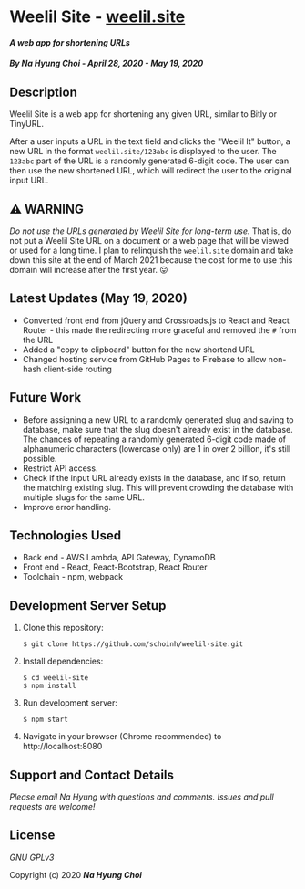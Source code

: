 # Weelil Site - [weelil.site](https://weelil.site)

#### _A web app for shortening URLs_
#### _By **Na Hyung Choi - April 28, 2020 - May 19, 2020**_


## Description
Weelil Site is a web app for shortening any given URL, similar to Bitly or TinyURL.

After a user inputs a URL in the text field and clicks the "Weelil It" button, a new URL in the format `weelil.site/123abc` is displayed to the user. The `123abc` part of the URL is a randomly generated 6-digit code. The user can then use the new shortened URL, which will redirect the user to the original input URL.

## **:warning: WARNING**
_Do not use the URLs generated by Weelil Site for long-term use._ That is, do not put a Weelil Site URL on a document or a web page that will be viewed or used for a long time. I plan to relinquish the `weelil.site` domain and take down this site at the end of March 2021 because the cost for me to use this domain will increase after the first year. :stuck_out_tongue:

## Latest Updates (May 19, 2020)
* Converted front end from jQuery and Crossroads.js to React and React Router - this made the redirecting more graceful and removed the `#` from the URL
* Added a "copy to clipboard" button for the new shortend URL
* Changed hosting service from GitHub Pages to Firebase to allow non-hash client-side routing

## Future Work
* Before assigning a new URL to a randomly generated slug and saving to database, make sure that the slug doesn't already exist in the database. The chances of repeating a randomly generated 6-digit code made of alphanumeric characters (lowercase only) are 1 in over 2 billion, it's still possible.
* Restrict API access.
* Check if the input URL already exists in the database, and if so, return the matching existing slug. This will prevent crowding the database with multiple slugs for the same URL.
* Improve error handling.

## Technologies Used
* Back end - AWS Lambda, API Gateway, DynamoDB
* Front end - React, React-Bootstrap, React Router
* Toolchain - npm, webpack

## Development Server Setup

1. Clone this repository:
    ```
    $ git clone https://github.com/schoinh/weelil-site.git
    ```
2. Install dependencies:
    ```
    $ cd weelil-site
    $ npm install
    ```
3. Run development server:
    ```
    $ npm start
    ```
4. Navigate in your browser (Chrome recommended) to http://localhost:8080

## Support and Contact Details

_Please email Na Hyung with questions and comments. Issues and pull requests are welcome!_

## License

_GNU GPLv3_

Copyright (c) 2020 **_Na Hyung Choi_**